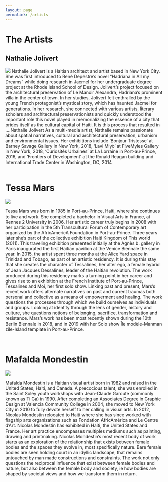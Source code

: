 ```yaml
---
layout: page
permalink: /artists
---
```

<h1> The Artists</h1>

<div id="columns-2">
<h2>Nathalie Jolivert </h2>
<img src="/hadriana/img/nathalie.jpg">
Nathalie Jolivert is a Haitian architect and artist based in New York City. She was first introduced to René Depestre’s novel “Hadriana in All my Dreams” while doing research in Jacmel for her undergraduate degree project at the Rhode Island School of Design. Jolivert’s project focused on the architectural preservation of Le Manoir Alexandra, Hadriana’s prominent villa in the center of town. In her studies, Jolivert felt enthralled by the young French protagonist’s mystical story, which has haunted Jacmel for generations. In her research, she connected with various artists, literary scholars and architectural preservationists and quickly understood the important role this novel played in memorializing the essence of a city that prides itself as the cultural capital of Haiti. It is this process that resulted in ….Nathalie Jolivert 
As a multi-media artist, Nathalie remains passionate about spatial narratives, cultural and architectural preservation, urbanism and environmental issues. Her exhibitions include ‘Bonjour Tristesse’ at Barney Savage Gallery in New York, 2018, ‘Lavi Miyò’ at FiveMyles Gallery in New York, 2018, ‘Curiosités Urbaines’ at La Lorraine in Port-au-Prince, 2016, and ‘Frontiers of Development’ at the Ronald Reagan building and International Trade Center in Washington, DC, 2014 
</div>
<br>
<div id="columns-2"> <h1>Tessa Mars</h1> <img src="/hadriana/img/tessa.jpg"><p>Tessa Mars was born in 1985 in Port-au-Prince, Haiti, where she continues to live and work. She completed a bachelor in Visual Arts in France, at Rennes 2 University in 2006. Her artistic career truly begins in 2008 with her participation in the 5th Transcultural Forum of Contemporary art organized by the AfricAmericA Foundation in Port-au-Prince. Three years later she’s part of the collective exhibition Haiti Kingdom of This world (2011). This traveling exhibition presented initially at the Agnès b. gallery in Paris inaugurated the first Haitian pavilion at the Venice Biennale the same year. In 2015, the artist spent three months at the Alice Yard space in Trinidad and Tobago, as part of an artistic residency. It is during this stay that she creates the character of Tessalines, her alter ego, a female hybrid of Jean Jacques Dessalines, leader of the Haitian revolution. The work produced during this residency marks a turning point in her career and gives rise to an exhibition at the French Institute of Port-au-Prince, Tessalines and Moi, her first solo show. Linking past and present, Mars’s recent work offers alternate narratives on past and current traumas both personal and collective as a means of empowerment and healing. The work questions the processes through which we build ourselves as individuals and groups. Looking at identity through the lens of gender, history and culture, she questions notions of belonging, sacrifice, transformation and resistance. Mars’s work has been most recently shown during the 10th Berlin Biennale in 2018, and in 2019 with her Solo show Île modèle-Manman zile-Island template in Port-au-Prince.

</p> </div><br>
<div id="columns-2"><h1>Mafalda Mondestin</h1><img src="/hadriana/img/mafalda.jpg"/> <p>Mafalda Mondestin is a Haitian visual artist born in 1982 and raised in the United States, Haiti, and Canada. A precocious talent, she was enrolled in the Saint Soley youth workshops with Jean-Claude Garoute (commonly known as Ti Ga) in 1990. After completing an Associates Degree in Graphic Design at Valencia Community College in 2004, she moved to New York City in 2010 to fully devote herself to her calling in visual arts.  In 2012, Nicolas Mondestin relocated to Haiti where she has since worked with flagship arts organizations such as Fondation AfricAmérica and Le Centre d’Art. Nicolas Mondestin has exhibited in Haiti, the United States and France. Her art practice encompasses multiples mediums such as painting, drawing and printmaking. Nicolas Mondestin’s most recent body of work starts as an exploration of the relationship that exists between female bodies and the spaces they evolve in, most specifically nature. Bare female bodies are seen holding court in an idyllic landscape, that remains untouched by man made constructions and constraints. The work not only questions the reciprocal influence that exist between female bodies and nature, but also between the female body and society, ie how bodies are shaped by societal views and how we transform them in return.
  </p> </div>
